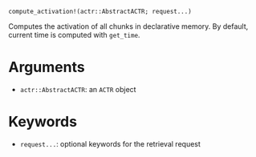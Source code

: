 ```
compute_activation!(actr::AbstractACTR; request...)
```

Computes the activation of all chunks in declarative memory. By default, current time is computed with `get_time`.

# Arguments

  * `actr::AbstractACTR`: an `ACTR` object

# Keywords

  * `request...`: optional keywords for the retrieval request
